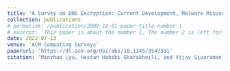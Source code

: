 ```yaml
---
title: "A Survey on DNS Encryption: Current Development, Malware Misuse, and Inference Techniques"
collection: publications
# permalink: /publication/2009-10-01-paper-title-number-1
# excerpt: 'This paper is about the number 1. The number 2 is left for future work.'
date: 2022-07-13
venue: 'ACM Computing Surveys'
paperurl: 'https://dl.acm.org/doi/abs/10.1145/3547331'
citation: 'Minzhao Lyu, Hassan Habibi Gharakheili, and Vijay Sivaraman. 2022. A Survey on DNS Encryption: Current Development, Malware Misuse, and Inference Techniques. ACM Comput. Surv. Just Accepted (July 2022). https://doi.org/10.1145/3547331'
---
```

